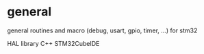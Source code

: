 # general
general routines and macro (debug,  usart, gpio, timer, ...) for stm32 

HAL library
C++ STM32CubeIDE
